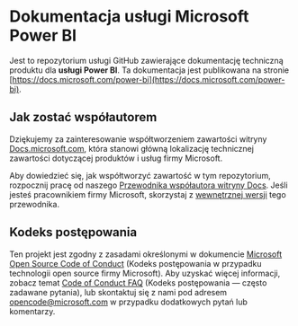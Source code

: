 # <a name="microsoft-power-bi-documentation"></a>Dokumentacja usługi Microsoft Power BI

Jest to repozytorium usługi GitHub zawierające dokumentację techniczną produktu dla **usługi Power BI**. Ta dokumentacja jest publikowana na stronie [https://docs.microsoft.com/power-bi](https://docs.microsoft.com/power-bi).

## <a name="how-to-contribute"></a>Jak zostać współautorem

Dziękujemy za zainteresowanie współtworzeniem zawartości witryny [Docs.microsoft.com](https://docs.microsoft.com/), która stanowi główną lokalizację technicznej zawartości dotyczącej produktów i usług firmy Microsoft.

Aby dowiedzieć się, jak współtworzyć zawartość w tym repozytorium, rozpocznij pracę od naszego [Przewodnika współautora witryny Docs](https://docs.microsoft.com/contribute). Jeśli jesteś pracownikiem firmy Microsoft, skorzystaj z [wewnętrznej wersji](https://aka.ms/docsguidescontribute) tego przewodnika.

## <a name="code-of-conduct"></a>Kodeks postępowania

Ten projekt jest zgodny z zasadami określonymi w dokumencie [Microsoft Open Source Code of Conduct](https://opensource.microsoft.com/codeofconduct/) (Kodeks postępowania w przypadku technologii open source firmy Microsoft). Aby uzyskać więcej informacji, zobacz temat [Code of Conduct FAQ](https://opensource.microsoft.com/codeofconduct/faq/) (Kodeks postępowania — często zadawane pytania), lub skontaktuj się z nami pod adresem [opencode@microsoft.com](mailto:opencode@microsoft.com) w przypadku dodatkowych pytań lub komentarzy.